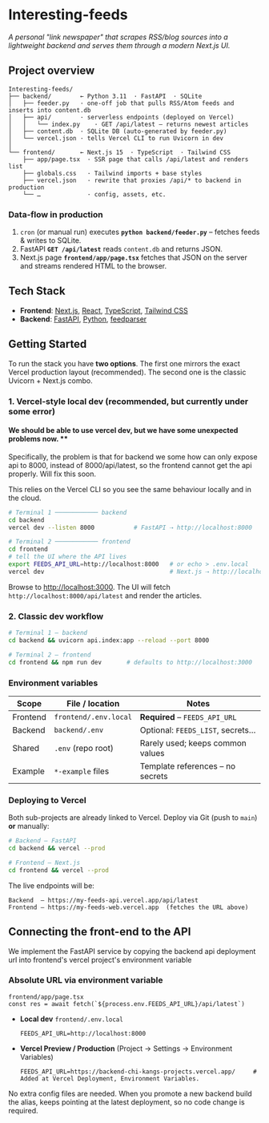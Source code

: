 # Interesting-feeds

*A personal "link newspaper" that scrapes RSS/blog sources into a lightweight backend and serves them through a modern Next.js UI.*

## Project overview

```
Interesting-feeds/
├── backend/        ← Python 3.11  · FastAPI  · SQLite
│   ├── feeder.py   · one-off job that pulls RSS/Atom feeds and inserts into content.db
│   ├── api/        · serverless endpoints (deployed on Vercel)
│   │   └── index.py    · GET /api/latest – returns newest articles
│   ├── content.db  · SQLite DB (auto-generated by feeder.py)
│   └── vercel.json · tells Vercel CLI to run Uvicorn in dev
│
└── frontend/       ← Next.js 15  · TypeScript  · Tailwind CSS
    ├── app/page.tsx  · SSR page that calls /api/latest and renders list
    ├── globals.css   · Tailwind imports + base styles
    ├── vercel.json   · rewrite that proxies /api/* to backend in production
    └── …             · config, assets, etc.
```

### Data-flow in production
1. `cron` (or manual run) executes **`python backend/feeder.py`** – fetches feeds & writes to SQLite.
2. FastAPI **`GET /api/latest`** reads `content.db` and returns JSON.
3. Next.js page **`frontend/app/page.tsx`** fetches that JSON on the server
   and streams rendered HTML to the browser.

## Tech Stack

-   **Frontend**: [Next.js](https://nextjs.org/), [React](https://react.dev/), [TypeScript](https://www.typescriptlang.org/), [Tailwind CSS](https://tailwindcss.com/)
-   **Backend**: [FastAPI](https://fastapi.tiangolo.com/), [Python](https://www.python.org/), [feedparser](https://pypi.org/project/feedparser/)

## Getting Started

To run the stack you have **two options**. The first one mirrors the
exact Vercel production layout (recommended). The second one is the
classic Uvicorn + Next.js combo.

### 1. Vercel-style local dev (recommended, but currently under some error)
#### We should be able to use vercel dev, but we have some unexpected problems now. **
Specifically, the problem is that for backend we some how can only expose api to 8000, instead of 8000/api/latest, so the frontend cannot get the api properly. Will fix this soon. 

This relies on the Vercel CLI so you see the same behaviour locally and
in the cloud.

```bash
# Terminal 1 ──────────── backend
cd backend
vercel dev --listen 8000           # FastAPI ⇢ http://localhost:8000

# Terminal 2 ──────────── frontend
cd frontend
# tell the UI where the API lives
export FEEDS_API_URL=http://localhost:8000   # or echo > .env.local
vercel dev                                   # Next.js ⇢ http://localhost:3000
```

Browse to <http://localhost:3000>. The UI will fetch
`http://localhost:8000/api/latest` and render the articles.

### 2. Classic dev workflow

```bash
# Terminal 1 – backend
cd backend && uvicorn api.index:app --reload --port 8000

# Terminal 2 – frontend
cd frontend && npm run dev       # defaults to http://localhost:3000
```



### Environment variables

| Scope      | File / location            | Notes                              |
|------------|---------------------------|------------------------------------|
| Frontend   | `frontend/.env.local`     | **Required** – `FEEDS_API_URL`     |
| Backend    | `backend/.env`            | Optional: `FEEDS_LIST`, secrets…   |
| Shared     | `.env` (repo root)        | Rarely used; keeps common values   |
| Example    | `*-example` files         | Template references – no secrets   |

### Deploying to Vercel

Both sub-projects are already linked to Vercel. Deploy via Git (push to
`main`) **or** manually:

```bash
# Backend – FastAPI
cd backend && vercel --prod

# Frontend – Next.js
cd frontend && vercel --prod
```

The live endpoints will be:

```
Backend  – https://my-feeds-api.vercel.app/api/latest
Frontend – https://my-feeds-web.vercel.app  (fetches the URL above)
```

## Connecting the front-end to the API

We implement the FastAPI service by copying the backend api deployment url into frontend's vercel project's environment variable

### Absolute URL via environment variable

```
frontend/app/page.tsx
const res = await fetch(`${process.env.FEEDS_API_URL}/api/latest`)
```

* **Local dev**  `frontend/.env.local`
  ```
  FEEDS_API_URL=http://localhost:8000
  ```
* **Vercel Preview / Production**  (Project → Settings → Environment Variables)
  ```
  FEEDS_API_URL=https://backend-chi-kangs-projects.vercel.app/     # Added at Vercel Deployment, Environment Variables.
  ```
No extra config files are needed. When you promote a new backend build the
alias, keeps pointing at the latest deployment, so
no code change is required.